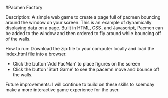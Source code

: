 #Pacmen Factory

Description: A simple web game to create a page full of pacmen bouncing around the window on your screen. This is an example of dynamically displaying data on a page. Built in HTML, CSS, and Javascript, Pacmen can be added to the window and then ordered to fly around while bouncing off of the walls. 

How to run: Download the zip file to your computer locally and load the index.html file into a browser. 

- Click the button 'Add PacMan' to place figures on the screen
- Click the button 'Start Game' to see the pacemn move and bounce off the walls. 

Future improvements: I will continue to build on these skills to soemday make a more interactive game experience for the user. 



